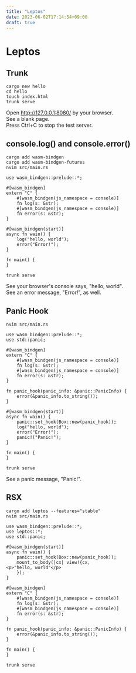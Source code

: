 ```yaml
---
title: "Leptos"
date: 2023-06-02T17:14:54+09:00
draft: true
---
```


# Leptos

## Trunk

```
cargo new hello
cd hello
touch index.html
trunk serve
```

Open http://127.0.0.1:8080/ by your browser.  
See a blank page.  
Press Ctrl+C to stop the test server.  

## console.log() and console.error()

```
cargo add wasm-bindgen
cargo add wasm-bindgen-futures
nvim src/main.rs
```

```
use wasm_bindgen::prelude::*;

#[wasm_bindgen]
extern "C" {
    #[wasm_bindgen(js_namespace = console)]
    fn log(s: &str);
    #[wasm_bindgen(js_namespace = console)]
    fn error(s: &str);
}

#[wasm_bindgen(start)]
async fn wain() {
    log("hello, world");
    error("Error!");
}

fn main() {
}
```

```
trunk serve
```

See your browser's console says, "hello, world".  
See an error message, "Error!", as well.  


## Panic Hook

```
nvim src/main.rs
```

```
use wasm_bindgen::prelude::*;
use std::panic;

#[wasm_bindgen]
extern "C" {
    #[wasm_bindgen(js_namespace = console)]
    fn log(s: &str);
    #[wasm_bindgen(js_namespace = console)]
    fn error(s: &str);
}

fn panic_hook(panic_info: &panic::PanicInfo) {
    error(&panic_info.to_string());
}

#[wasm_bindgen(start)]
async fn wain() {
    panic::set_hook(Box::new(panic_hook));
    log("hello, world");
    error("Error!");
    panic!("Panic!");
}

fn main() {
}
```

```
trunk serve
```

See a panic message, "Panic!".  

## RSX

```
cargo add leptos --features="stable"
nvim src/main.rs
```

```
use wasm_bindgen::prelude::*;
use leptos::*;
use std::panic;

#[wasm_bindgen(start)]
async fn wain() {
    panic::set_hook(Box::new(panic_hook));
    mount_to_body(|cx| view!{cx,
<p>"hello, world"</p>
    });
}

#[wasm_bindgen]
extern "C" {
    #[wasm_bindgen(js_namespace = console)]
    fn log(s: &str);
    #[wasm_bindgen(js_namespace = console)]
    fn error(s: &str);
}

fn panic_hook(panic_info: &panic::PanicInfo) {
    error(&panic_info.to_string());
}

fn main() {
}
```

```
trunk serve
```
